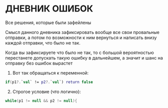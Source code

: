 # ДНЕВНИК ОШИБОК
Все решения, которые были зафейлены

Смысл данного дневника зафиксировать вообще все свои провальные отправки, а потом по возможности к ним вернуться и написать внизу каждой отправки, что было не так.

Когда вы зафиксируете что было не так, то с большой вероятностью перестанете допускать такую ошибку в дальнейшем, а значит и шанс на отправку без ошибок вырастет

1. Вот так обращаться к переменной:
```kotlin
if(p1?.`val` != p2?.`val`) return false
```
2. Строгое условие (что логично):
```kotlin
while(p1 != null && p2 != null){
```
 